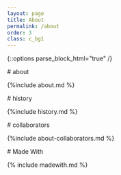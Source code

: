 ```yaml
---
layout: page
title: About
permalink: /about
order: 3
class: c_bg1
---
```

{::options parse_block_html="true" /}

<section >
# about

{%include about.md %}
</section>


<section>
# history

{%include history.md %}
</section>


<section>
# collaborators

{%include about-collaborators.md %}
</section>


<section>
# Made With

{% include madewith.md %}
<section>
